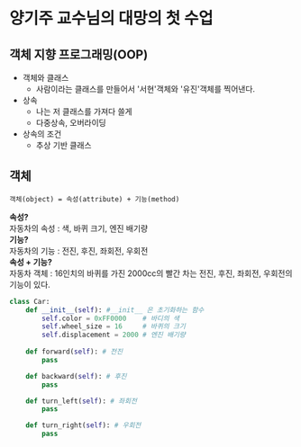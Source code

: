 # 양기주 교수님의 대망의 첫 수업

## 객체 지향 프로그래밍(OOP)
* 객체와 클래스
	* 사람이라는 클래스를 만들어서 '서현'객체와 '유진'객체를 찍어낸다.
* 상속
	* 나는 저 클래스를 가져다 쓸게
	* 다중상속, 오버라이딩
* 상속의 조건
	* 추상 기반 클래스  

## 객체
``` 객체(object) = 속성(attribute) + 기능(method) ```

**속성?**  
자동차의 속성 : 색, 바퀴 크기, 엔진 배기량  
**기능?**  
자동차의 기능 : 전진, 후진, 좌회전, 우회전  
**속성 + 기능?**  
자동차 객체 : 16인치의 바퀴를 가진 2000cc의 빨간 차는 전진, 후진, 좌회전, 우회전의 기능이 있다.  
```python
class Car:
    def __init__(self): #__init__ 은 초기화하는 함수
        self.color = 0xFF0000    # 바디의 색
        self.wheel_size = 16     # 바퀴의 크기
        self.displacement = 2000 # 엔진 배기량
	
    def forward(self): # 전진
        pass

    def backward(self): # 후진
        pass

    def turn_left(self): # 좌회전
        pass

    def turn_right(self): # 우회전
        pass

```